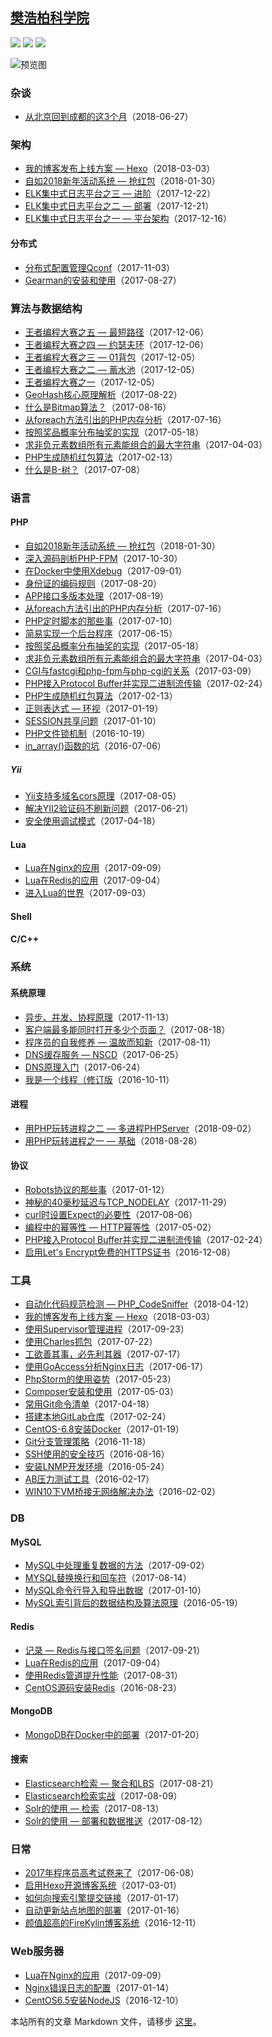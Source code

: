 ## [樊浩柏科学院](https://www.fanhaobai.com)

[![](https://img.shields.io/github/issues/fan-haobai/blog.svg)](https://github.com/fan-haobai/blog/issues)  [![](https://img.shields.io/github/forks/fan-haobai/blog.svg)](https://github.com/fan-haobai/blog/network) [![](https://img.shields.io/github/stars/fan-haobai/blog.svg)](https://github.com/fan-haobai/blog/stargazers)

![预览图](https://github.com/fan-haobai/blog/blob/master/view.png)

### 杂谈

* [从北京回到成都的这3个月](https://www.fanhaobai.com/2018/06/beijing-to-chengdu.html)（2018-06-27）

### 架构

* [我的博客发布上线方案 — Hexo](https://www.fanhaobai.com/2018/03/hexo-deploy.html)（2018-03-03）
* [自如2018新年活动系统 — 抢红包](https://www.fanhaobai.com/2018/01/2018-new-year-activity.html)（2018-01-30）
* [ELK集中式日志平台之三 — 进阶](https://www.fanhaobai.com/2017/12/elk-advanced.html)（2017-12-22）
* [ELK集中式日志平台之二 — 部署](https://www.fanhaobai.com/2017/12/elk-install.html)（2017-12-21）
* [ELK集中式日志平台之一 — 平台架构](https://www.fanhaobai.com/2017/12/elk.html)（2017-12-16）

#### 分布式

* [分布式配置管理Qconf](https://www.fanhaobai.com/2017/11/qconf.html)（2017-11-03）
* [Gearman的安装和使用](https://www.fanhaobai.com/2017/08/gearman.html)（2017-08-27）

### 算法与数据结构

* [王者编程大赛之五 — 最短路径](https://www.fanhaobai.com/2017/12/2017-ziroom-king-5.html)（2017-12-06）
* [王者编程大赛之四 — 约瑟夫环](https://www.fanhaobai.com/2017/12/2017-ziroom-king-4.html)（2017-12-06）
* [王者编程大赛之三 — 01背包](https://www.fanhaobai.com/2017/12/2017-ziroom-king-3.html)（2017-12-05）
* [王者编程大赛之二 — 蓄水池](https://www.fanhaobai.com/2017/12/2017-ziroom-king-2.html)（2017-12-05）
* [王者编程大赛之一](https://www.fanhaobai.com/2017/12/2017-ziroom-king-1.html)（2017-12-05）
* [GeoHash核心原理解析](https://www.fanhaobai.com/2017/08/geohash.html)（2017-08-22）
* [什么是Bitmap算法？](https://www.fanhaobai.com/2017/08/bitmap.html)（2017-08-16）
* [从foreach方法引出的PHP内存分析](https://www.fanhaobai.com/2017/07/array-reference.html)（2017-07-16）
* [按照奖品概率分布抽奖的实现](https://www.fanhaobai.com/2017/05/draw-by-prob.html)（2017-05-18）
* [求非负元素数组所有元素能组合的最大字符串](https://www.fanhaobai.com/2017/04/array-form-max-string.html)（2017-04-03）
* [PHP生成随机红包算法](https://www.fanhaobai.com/2017/02/reward.html)（2017-02-13）
* [什么是B-树？](https://www.fanhaobai.com/2017/07/b-.html)（2017-07-08）

### 语言

#### PHP

* [自如2018新年活动系统 — 抢红包](https://www.fanhaobai.com/2018/01/2018-new-year-activity.html)（2018-01-30）
* [深入源码剖析PHP-FPM](https://www.fanhaobai.com/2017/10/internal-php-fpm.html)（2017-10-30）
* [在Docker中使用Xdebug](https://www.fanhaobai.com/2017/09/xdebug-in-docker.html)（2017-09-01）
* [身份证的编码规则](https://www.fanhaobai.com/2017/08/id-card.html)（2017-08-20）
* [APP接口多版本处理](https://www.fanhaobai.com/2017/08/api-version.html)（2017-08-19）
* [从foreach方法引出的PHP内存分析](https://www.fanhaobai.com/2017/07/array-reference.html)（2017-07-16）
* [PHP定时脚本的那些事](https://www.fanhaobai.com/2017/07/php-cli-setting.html)（2017-07-10）
* [简易实现一个后台程序](https://www.fanhaobai.com/2017/06/php-daemonize.html)（2017-06-15）
* [按照奖品概率分布抽奖的实现](https://www.fanhaobai.com/2017/05/draw-by-prob.html)（2017-05-18）
* [求非负元素数组所有元素能组合的最大字符串](https://www.fanhaobai.com/2017/04/array-form-max-string.html)（2017-04-03）
* [CGI与fastcgi和php-fpm与php-cgi的关系](https://www.fanhaobai.com/2017/03/php-fpm.html)（2017-03-09）
* [PHP接入Protocol Buffer并实现二进制流传输](https://www.fanhaobai.com/2017/02/protocol-buffer.html)（2017-02-24）
* [PHP生成随机红包算法](https://www.fanhaobai.com/2017/02/reward.html)（2017-02-13）
* [正则表达式 — 环视](https://www.fanhaobai.com/2017/01/regex-lookaround.html)（2017-01-19）
* [SESSION共享问题](https://www.fanhaobai.com/2017/01/session-share.html)（2017-01-10）
* [PHP文件锁机制](https://www.fanhaobai.com/2016/10/file-flock.html)（2016-10-19）
* [in_array()函数的坑](https://www.fanhaobai.com/2016/07/functions-in-array.html)（2016-07-06）

##### Yii

* [Yii支持多域名cors原理](https://www.fanhaobai.com/2017/08/yii-cors.html)（2017-08-05）
* [解决YII2验证码不刷新问题](https://www.fanhaobai.com/2017/06/yii-captcha.html)（2017-06-21）
* [安全使用调试模式](https://www.fanhaobai.com/2017/04/debug-config.html)（2017-04-18）

#### Lua

* [Lua在Nginx的应用](https://www.fanhaobai.com/2017/09/lua-in-nginx.html)（2017-09-09）
* [Lua在Redis的应用](https://www.fanhaobai.com/2017/09/lua-in-redis.html)（2017-09-04）
* [进入Lua的世界](https://www.fanhaobai.com/2017/09/lua.html)（2017-09-03）

#### Shell

#### C/C++

### 系统

#### 系统原理

* [异步、并发、协程原理](https://www.fanhaobai.com/2017/11/synchronised-asynchronized-coroutine.html)（2017-11-13）
* [客户端最多能同时打开多少个页面？](https://www.fanhaobai.com/2017/08/open-max-connect.html)（2017-08-18）
* [程序员的自我修养 — 温故而知新](https://www.fanhaobai.com/2017/08/coder-self-improvement.html)（2017-08-11）
* [DNS缓存服务 — NSCD](https://www.fanhaobai.com/2017/06/nscd-dns-cache.html)（2017-06-25）
* [DNS原理入门](https://www.fanhaobai.com/2017/06/dns.html)（2017-06-24）
* [我是一个线程（修订版](https://www.fanhaobai.com/2016/10/im-thread.html)（2016-10-11）

#### 进程

* [用PHP玩转进程之二 — 多进程PHPServer](https://www.fanhaobai.com/2018/09/process-php-multiprocess-server.html)（2018-09-02）
* [用PHP玩转进程之一 — 基础](https://www.fanhaobai.com/2018/08/process-php-basic-knowledge.html)（2018-08-28）

#### 协议

* [Robots协议的那些事](https://www.fanhaobai.com/2017/01/robots.html)（2017-01-12）
* [神秘的40毫秒延迟与TCP_NODELAY](https://www.fanhaobai.com/2017/11/40ms-delay-and-tcp-nodelay.html)（2017-11-29）
* [curl时设置Expect的必要性](https://www.fanhaobai.com/2017/08/curl-expect-continue.html)（2017-08-06）
* [编程中的幂等性 — HTTP幂等性](https://www.fanhaobai.com/2017/05/api-idempotence.html)（2017-05-02）
* [PHP接入Protocol Buffer并实现二进制流传输](https://www.fanhaobai.com/2017/02/protocol-buffer.html)（2017-02-24）
* [启用Let's Encrypt免费的HTTPS证书](https://www.fanhaobai.com/2016/12/lets-encrypt.html)（2016-12-08）

### 工具

* [自动化代码规范检测 — PHP_CodeSniffer](https://www.fanhaobai.com/2018/04/php-code-sniffer.html)（2018-04-12）
* [我的博客发布上线方案 — Hexo](https://www.fanhaobai.com/2018/03/hexo-deploy.html)（2018-03-03）
* [使用Supervisor管理进程](https://www.fanhaobai.com/2017/09/supervisor.html)（2017-09-23）
* [使用Charles抓包](https://www.fanhaobai.com/2017/07/charles.html)（2017-07-22）
* [工欲善其事，必先利其器](https://www.fanhaobai.com/2017/07/tools.html)（2017-07-17）
* [使用GoAccess分析Nginx日志](https://www.fanhaobai.com/2017/06/go-access.html)（2017-06-17）
* [PhpStorm的使用姿势](https://www.fanhaobai.com/2017/05/phpstorm-posture.html)（2017-05-23）
* [Composer安装和使用](https://www.fanhaobai.com/2017/05/composer.html)（2017-05-03）
* [常用Git命令清单](https://www.fanhaobai.com/2017/04/git-command.html)（2017-04-18）
* [搭建本地GitLab仓库](https://www.fanhaobai.com/2017/02/gitlab-install.html)（2017-02-24）
* [CentOS-6.8安装Docker](https://www.fanhaobai.com/2017/01/docker-install.html)（2017-01-19）
* [Git分支管理策略](https://www.fanhaobai.com/2016/11/git-flow.html)（2016-11-18）
* [SSH使用的安全技巧](https://www.fanhaobai.com/2016/08/ssh-safely-use.html)（2016-08-16）
* [安装LNMP开发环境](https://www.fanhaobai.com/2016/05/lnmp.html)（2016-05-24）
* [AB压力测试工具](https://www.fanhaobai.com/2016/02/ab.html)（2016-02-17）
* [WIN10下VM桥接无网络解决办法](https://www.fanhaobai.com/2016/02/win10-vm-network.html)（2016-02-02）

### DB

#### MySQL

* [MySQL中处理重复数据的方法](https://www.fanhaobai.com/2017/09/mysql-repetition-deal.html)（2017-09-02）
* [MYSQL替换换行和回车符](https://www.fanhaobai.com/2017/08/mysql-replace-tn.html)（2017-08-14）
* [MySQL命令行导入和导出数据](https://www.fanhaobai.com/2017/01/mysql-io-table.html)（2017-01-10）
* [MySQL索引背后的数据结构及算法原理](https://www.fanhaobai.com/2016/05/mysql-index.html)（2016-05-19）

#### Redis

* [记录 — Redis与接口签名问题](https://www.fanhaobai.com/2017/09/record-question-1.html)（2017-09-21）
* [Lua在Redis的应用](https://www.fanhaobai.com/2017/09/lua-in-redis.html)（2017-09-04）
* [使用Redis管道提升性能](https://www.fanhaobai.com/2017/08/redis-pipelining.html)（2017-08-31）
* [CentOS源码安装Redis](https://www.fanhaobai.com/2016/08/redis-install.html)（2016-08-23）

#### MongoDB

* [MongoDB在Docker中的部署](https://www.fanhaobai.com/2017/01/mongo-docker-install.html)（2017-01-20）

#### 搜索

* [Elasticsearch检索 — 聚合和LBS](https://www.fanhaobai.com/2017/08/elasticsearch-advanced-search.html)（2017-08-21）
* [Elasticsearch检索实战](https://www.fanhaobai.com/2017/08/elasticsearch-search.html)（2017-08-09）
* [Solr的使用 — 检索](https://www.fanhaobai.com/2017/08/solr-search.html)（2017-08-13）
* [Solr的使用 — 部署和数据推送](https://www.fanhaobai.com/2017/08/solr-install-push.html)（2017-08-12）

### 日常

* [2017年程序员高考试卷来了](https://www.fanhaobai.com/2017/06/code-nemt.html)（2017-06-08）
* [启用Hexo开源博客系统](https://www.fanhaobai.com/2017/03/install-hexo.html)（2017-03-01）
* [如何向搜索引擎提交链接](https://www.fanhaobai.com/2017/01/push-links.html)（2017-01-17）
* [自动更新站点地图的部署](https://www.fanhaobai.com/2017/01/update-sitemap.html)（2017-01-16）
* [颜值超高的FireKylin博客系统](https://www.fanhaobai.com/2016/12/firekylin.html)（2016-12-11）

### Web服务器

* [Lua在Nginx的应用](https://www.fanhaobai.com/2017/09/lua-in-nginx.html)（2017-09-09）
* [Nginx错误日志的配置](https://www.fanhaobai.com/2017/01/nginx-error-log.html)（2017-01-14）
* [CentOS6.5安装NodeJS](https://www.fanhaobai.com/2016/12/nodejs-install.html)（2016-12-10）

本站所有的文章 Markdown 文件，请移步 [这里](https://github.com/fan-haobai/blog/tree/master/_posts)。